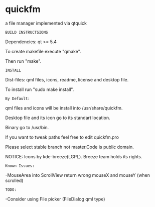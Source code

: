 quickfm
=======

a file manager implemented via qtquick

    BUILD INSTRUCTSIONS

Dependencies: qt >= 5.4

To create makefile execute "qmake".

Then run "make".

    INSTALL

Dist-files: qml files, icons, readme, license and desktop file.

To install run "sudo make install".

    By Default:

qml files and icons will be install into /usr/share/quickfm.

Desktop file and its icon go to its standart location.

Binary go to /usr/bin.

If you want to tweak paths feel free to edit quickfm.pro

Please select stable branch not master.Code is public domain. 

NOTICE: Icons by kde-breeze(LGPL). Breeze team holds its rights.

    Known Issues:
    
-MouseArea into ScrollView  return wrong  mouseX and mouseY (when scrolled)

    TODO:

-Consider using File picker (FileDialog qml type)